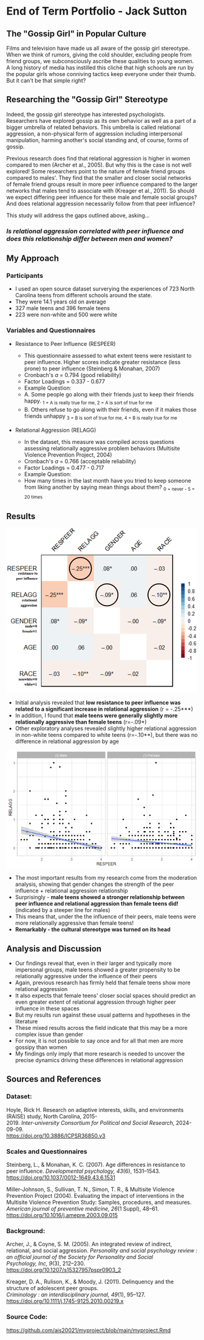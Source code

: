 # End of Term Portfolio - Jack Sutton
## The "Gossip Girl" in Popular Culture
  Films and television have made us all aware of the gossip girl stereotype. When we think of rumors, giving the cold shoulder, excluding people from friend groups, we subconsciously ascribe these qualities to young women. A long history of media has instilled this cliché that high schools are run by the popular girls whose conniving tactics keep everyone under their thumb. But it can't be that simple right? 
## Researching the "Gossip Girl" Stereotype
  Indeed, the gossip girl stereotype has interested psychologists. Researchers have explored gossip as its own behavior as well as a part of a bigger umbrella of related behaviors. This umbrella is called relational aggression, a non-physical form of aggression including interpersonal manipulation, harming another's social standing and, of course, forms of gossip.
  
  Previous research does find that relational aggression is higher in women compared to men (Archer et al., 2005). But why this is the case is not well explored! Some researchers point to the nature of female friend groups compared to males'. They find that the smaller and closer social networks of female friend groups result in more peer influence compared to the larger networks that males tend to associate with (Kreager et al., 2011). So should we expect differing peer influence for these male and female social groups? And does relational aggression necessarily follow from that peer influence?

  This study will address the gaps outlined above, asking...
  
### ___Is relational aggression correlated with peer influence and does this relationship differ between men and women?___

## My Approach
### Participants
- I used an open source dataset surverying the experiences of 723 North Carolina teens from different schools around the state. 
- They were 14.1 years old on average
- 327 male teens and 396 female teens
- 223 were non-white and 500 were white

### Variables and Questionnaires
- Resistance to Peer Influence (RESPEER)
  -  This questionnaire assessed to what extent teens were resistant to peer influence. Higher scores indicate greater resistance (less prone) to peer influence (Steinberg & Monahan, 2007)
  -  Cronbach's _a_ = 0.794 (good reliability)
  -  Factor Loadings = 0.337 - 0.677
  -  Example Question:
    -  A. Some people go along with their friends just to keep their friends happy. 
<sub>1 = A is really true for me, 2 = A is sort of true for me<sub> 
    -  B. Others refuse to go along with their friends, even if it makes those friends unhappy
<sub>3 = B is sort of true for me, 4 = B is really true for me<sub>

- Relational Aggression (RELAGG)
  -   In the dataset, this measure was compiled across questions assessing relationally aggressive problem behaviors (Multisite Violence Prevention Project, 2004)
  -   Cronbach's _a_ = 0.766 (acceptable reliability)
  -   Factor Loadings = 0.477 - 0.717
  -   Example Question:
    -   How many times in the last month have you tried to keep someone from liking another by saying mean things about them?
<sub>0 = never - 5 = 20 times<sub>

## Results

![graph1](/image/corrmatrix.png/)

- Initial analysis revealed that __low resistance to peer influence was related to a significant increase in relational aggression__ (r = -.25***)
- In addition, I found that __male teens were generally slightly more relationally aggressive than female teens__ (r=-.09*)
- Other exploratory analyses revealed slightly higher relational aggression in non-white teens compared to white teens (r=-.10**), but there was no difference in relational aggression by age

![graph1](/image/moderation.png/)

- The most important results from my research come from the moderation analysis, showing that gender changes the strength of the peer influence + relational aggression relationship
- Surprisingly - __male teens showed a stronger relationship between peer influence and relational aggression than female teens did!__ (indicated by a steeper line for males)
- This means that, under the the influence of their peers, male teens were more relationally aggressive than female teens!
- __Remarkably - the cultural stereotype was turned on its head__


## Analysis and Discussion
- Our findings reveal that, even in their larger and typically more impersonal groups, male teens showed a greater propensity to be relationally aggressive under the influence of their peers
- Again, previous research has firmly held that female teens show more relational aggression
- It also expects that female teens' closer social spaces should predict an even greater extent of relational aggression through higher peer influence in these spaces
- But my results run against these usual patterns and hypotheses in the literature
- These mixed results across the field indicate that this may be a more complex issue than gender
- For now, it is not possible to say once and for all that men are more gossipy than women
- My findings only imply that more research is needed to uncover the precise dynamics driving these differences in relational aggression

## Sources and References

### Dataset:
Hoyle, Rick H. Research on adaptive interests, skills, and environments (RAISE) study, North Carolina, 2015-  
  2019. _Inter-university Consortium for Political and Social Research,_ 2024-09-09.     
  https://doi.org/10.3886/ICPSR36850.v3

### Scales and Questionnaires
Steinberg, L., & Monahan, K. C. (2007). Age differences in resistance to peer influence. _Developmental psychology, 43_(6), 1531–1543. https://doi.org/10.1037/0012-1649.43.6.1531

Miller-Johnson, S., Sullivan, T. N., Simon, T. R., & Multisite Violence Prevention Project (2004). Evaluating the impact of interventions in the Multisite Violence Prevention Study: Samples, procedures, and measures. _American journal of preventive medicine, 26_(1 Suppl), 48–61. https://doi.org/10.1016/j.amepre.2003.09.015

### Background:
Archer, J., & Coyne, S. M. (2005). An integrated review of indirect, relational, and social aggression. 
  _Personality and social psychology review : an official journal of the Society for Personality and Social    
  Psychology, Inc, 9_(3), 212–230. https://doi.org/10.1207/s15327957pspr0903_2

Kreager, D. A., Rulison, K., & Moody, J. (2011). Delinquency and the structure of adolescent peer groups.   
  _Criminology : an interdisciplinary journal, 49_(1), 95–127. https://doi.org/10.1111/j.1745-9125.2010.00219.x

### Source Code:
https://github.com/ajs20021/myproject/blob/main/myproject.Rmd







